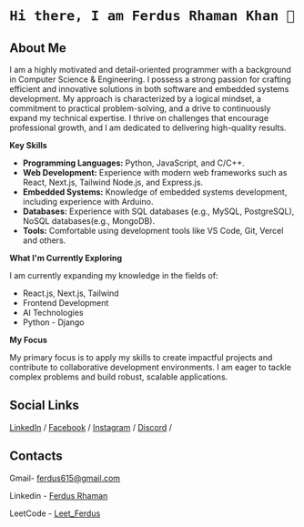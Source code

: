 # ```Hi there, I am Ferdus Rhaman Khan 👋```

## About Me

I am a highly motivated and detail-oriented programmer with a background in Computer Science & Engineering. I possess a strong passion for crafting efficient and innovative solutions in both software and embedded systems development. My approach is characterized by a logical mindset, a commitment to practical problem-solving, and a drive to continuously expand my technical expertise. I thrive on challenges that encourage professional growth, and I am dedicated to delivering high-quality results.

**Key Skills**

* **Programming Languages:** Python, JavaScript, and C/C++.
* **Web Development:** Experience with modern web frameworks such as React, Next.js, Tailwind Node.js, and Express.js.
* **Embedded Systems:** Knowledge of embedded systems development, including experience with Arduino.
* **Databases:** Experience with SQL databases (e.g., MySQL, PostgreSQL), NoSQL databases(e.g., MongoDB).
* **Tools:** Comfortable using development tools like VS Code, Git, Vercel and others.

**What I'm Currently Exploring**

I am currently expanding my knowledge in the fields of:

* React.js, Next.js, Tailwind
* Frontend Development
* AI Technologies
* Python - Django

**My Focus**

My primary focus is to apply my skills to create impactful projects and contribute to collaborative development environments. I am eager to tackle complex problems and build robust, scalable applications.

## Social Links
[LinkedIn](https://www.linkedin.com/in/ferdus-khan-80b1b3146/) / [Facebook](https://www.facebook.com/ferdus.rhaman.581/) / [Instagram](https://www.instagram.com/ferdus615/) / [Discord](https://discord.com/channels/@me) /

## Contacts
Gmail- ferdus615@gmail.com

Linkedin - [Ferdus Rhaman](https://www.linkedin.com/in/ferdus-khan-80b1b3146/)

LeetCode - [Leet_Ferdus](https://leetcode.com/u/ferdus615/)
